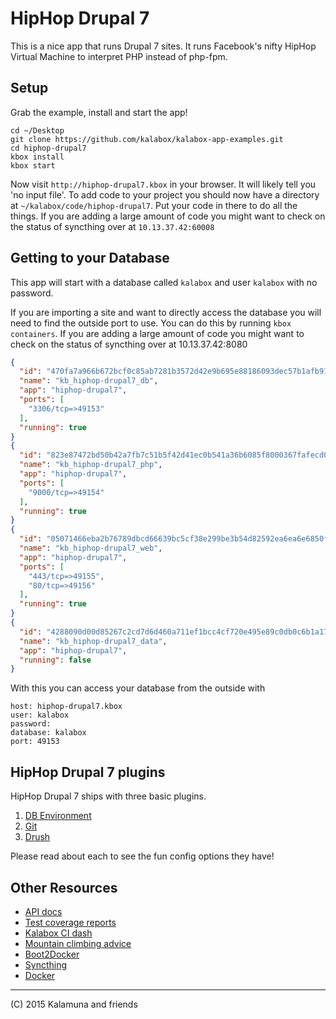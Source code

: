 HipHop Drupal 7
===================

This is a nice app that runs Drupal 7 sites. It runs Facebook's nifty HipHop Virtual Machine to interpret PHP instead of php-fpm.

## Setup

Grab the example, install and start the app!

```
cd ~/Desktop
git clone https://github.com/kalabox/kalabox-app-examples.git
cd hiphop-drupal7
kbox install
kbox start
```

Now visit `http://hiphop-drupal7.kbox` in your browser. It will likely tell you 'no input file'. To add code to your project you should now have a directory at `~/kalabox/code/hiphop-drupal7`. Put your code in there to do all the things. If you are adding a large amount of code you might want to check on the status of syncthing over at `10.13.37.42:60008`

## Getting to your Database

This app will start with a database called `kalabox` and user `kalabox` with no password.

If you are importing a site and want to directly access the database you will need to find the outside port to use. You can do this by running `kbox containers`. If you are adding a large amount of code you might want to check on the status of syncthing over at 10.13.37.42:8080

```json
{
  "id": "470fa7a966b672bcf0c85ab7281b3572d42e9b695e88186093dec57b1afb91c5",
  "name": "kb_hiphop-drupal7_db",
  "app": "hiphop-drupal7",
  "ports": [
    "3306/tcp=>49153"
  ],
  "running": true
}
{
  "id": "823e87472bd50b42a7fb7c51b5f42d41ec0b541a36b6085f8000367fafecd02f",
  "name": "kb_hiphop-drupal7_php",
  "app": "hiphop-drupal7",
  "ports": [
    "9000/tcp=>49154"
  ],
  "running": true
}
{
  "id": "05071466eba2b76789dbcd66639bc5cf38e299be3b54d82592ea6ea6e6850fbd",
  "name": "kb_hiphop-drupal7_web",
  "app": "hiphop-drupal7",
  "ports": [
    "443/tcp=>49155",
    "80/tcp=>49156"
  ],
  "running": true
}
{
  "id": "4288090d00d85267c2cd7d6d460a711ef1bcc4cf720e495e89c0db0c6b1a1753",
  "name": "kb_hiphop-drupal7_data",
  "app": "hiphop-drupal7",
  "running": false
}
```

With this you can access your database from the outside with

```
host: hiphop-drupal7.kbox
user: kalabox
password:
database: kalabox
port: 49153
```

## HipHop Drupal 7 plugins

HipHop Drupal 7 ships with three basic plugins. 

1. [DB Environment](https://github.com/kalabox/kalabox-plugin-dbenv)
2. [Git](https://github.com/kalabox/kalabox-plugin-git)
3. [Drush](https://github.com/kalabox/kalabox-plugin-drush)

Please read about each to see the fun config options they have!

## Other Resources

* [API docs](http://api.kalabox.me/)
* [Test coverage reports](http://coverage.kalabox.me/)
* [Kalabox CI dash](http://ci.kalabox.me/)
* [Mountain climbing advice](https://www.youtube.com/watch?v=tkBVDh7my9Q)
* [Boot2Docker](https://github.com/boot2docker/boot2docker)
* [Syncthing](https://github.com/syncthing/syncthing)
* [Docker](https://github.com/docker/docker)

-------------------------------------------------------------------------------------
(C) 2015 Kalamuna and friends

